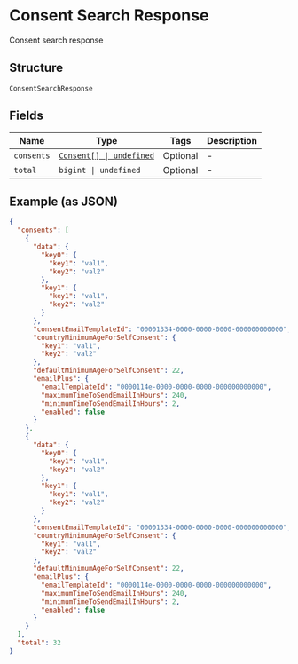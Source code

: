 
# Consent Search Response

Consent search response

## Structure

`ConsentSearchResponse`

## Fields

| Name | Type | Tags | Description |
|  --- | --- | --- | --- |
| `consents` | [`Consent[] \| undefined`](../../doc/models/consent.md) | Optional | - |
| `total` | `bigint \| undefined` | Optional | - |

## Example (as JSON)

```json
{
  "consents": [
    {
      "data": {
        "key0": {
          "key1": "val1",
          "key2": "val2"
        },
        "key1": {
          "key1": "val1",
          "key2": "val2"
        }
      },
      "consentEmailTemplateId": "00001334-0000-0000-0000-000000000000",
      "countryMinimumAgeForSelfConsent": {
        "key1": "val1",
        "key2": "val2"
      },
      "defaultMinimumAgeForSelfConsent": 22,
      "emailPlus": {
        "emailTemplateId": "0000114e-0000-0000-0000-000000000000",
        "maximumTimeToSendEmailInHours": 240,
        "minimumTimeToSendEmailInHours": 2,
        "enabled": false
      }
    },
    {
      "data": {
        "key0": {
          "key1": "val1",
          "key2": "val2"
        },
        "key1": {
          "key1": "val1",
          "key2": "val2"
        }
      },
      "consentEmailTemplateId": "00001334-0000-0000-0000-000000000000",
      "countryMinimumAgeForSelfConsent": {
        "key1": "val1",
        "key2": "val2"
      },
      "defaultMinimumAgeForSelfConsent": 22,
      "emailPlus": {
        "emailTemplateId": "0000114e-0000-0000-0000-000000000000",
        "maximumTimeToSendEmailInHours": 240,
        "minimumTimeToSendEmailInHours": 2,
        "enabled": false
      }
    }
  ],
  "total": 32
}
```

